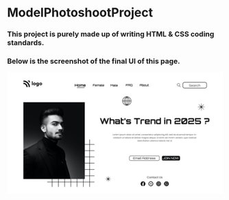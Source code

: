 # ModelPhotoshootProject
### This project is purely made up of writing HTML & CSS coding standards.
### Below is the screenshot of the final UI of this page.

![localimages](./1.png)
